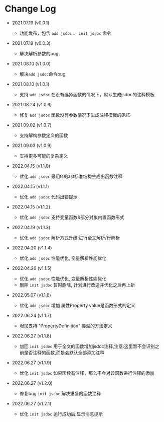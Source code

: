 # Change Log

* 2021.07.19 (v0.0.1)

    * 功能发布，包含 `add jsdoc` 、 `init jsdoc` 命令

* 2021.07.19 (v0.0.3)
    * 解决解析参数的bug

* 2021.08.10 (v1.0.0)
    * 解决`add jsdoc`命令bug

* 2021.08.10 (v1.0.1)
    * 支持 `add jsdoc` 在没有选择函数的情况下，默认生成jsdoc的注释模板

* 2021.08.24 (v1.0.6)
    * 修复 `add jsdoc` 函数没有参数情况下生成注释模板的BUG

* 2021.09.02 (v1.0.7)
    * 支持解构参数定义的函数

* 2021.09.03 (v1.0.9)
    * 支持更多可能的复杂定义

* 2022.04.15 (v1.1.0)
    *  优化 `add jsdoc` 采用ts的ast标准结构生成出函数注释

* 2022.04.15 (v1.1.1)
    *  优化 `add jsdoc` 代码出错提示 

* 2022.04.15 (v1.1.2)
    *  优化 `add jsdoc` 支持变量函数&部分对象内置函数形式

* 2022.04.19 (v1.1.3)
    *  优化 `add jsdoc` 解析方式升级:进行全文解析/行解析

* 2022.04.20 (v1.1.4)
    *  优化 `add jsdoc` 性能优化, 变量解析性能优化

* 2022.04.20 (v1.1.5)
    *  优化 `add jsdoc` 性能优化, 变量解析性能优化
    *  删除 `init jsdoc` 暂时删除, 计划进行改造并优化之后再上新

* 2022.05.07 (v1.1.6)
    *  优化 `add jsdoc` 增加 属性Property value是函数形式的定义

* 2022.06.24 (v1.1.7)
    *  增加支持 "PropertyDefinition" 类型的方法定义

* 2022.06.27 (v1.1.8)
    *  加回 `init jsdoc` 用于全文的函数增加jsdoc注释,注意:这里暂不会识别之前是否注释的函数,而是会默认全部添加注释

* 2022.06.27 (v1.1.9)
    *  优化 `init jsdoc` 如果函数有注释，那么不会对该函数进行注释的添加

* 2022.06.27 (v1.2.0)
    *  修复bug `init jsdoc` 解决重复的函数注释

* 2022.06.27 (v1.2.1)
    *  优化 `init jsdoc` 运行成功后,显示消息提示